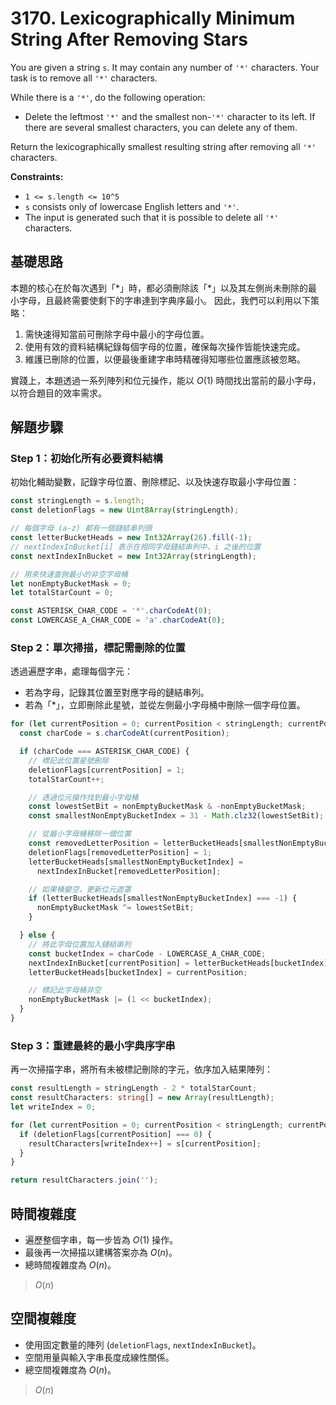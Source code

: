 # 3170. Lexicographically Minimum String After Removing Stars

You are given a string `s`. 
It may contain any number of `'*'` characters. 
Your task is to remove all `'*'` characters.

While there is a `'*'`, do the following operation:

- Delete the leftmost `'*'` and the smallest non-`'*'` character to its left. 
  If there are several smallest characters, you can delete any of them.

Return the lexicographically smallest resulting string after removing all `'*'` characters.

**Constraints:**

- `1 <= s.length <= 10^5`
- `s` consists only of lowercase English letters and `'*'`.
- The input is generated such that it is possible to delete all `'*'` characters.

## 基礎思路

本題的核心在於每次遇到「\*」時，都必須刪除該「\*」以及其左側尚未刪除的最小字母，且最終需要使剩下的字串達到字典序最小。
因此，我們可以利用以下策略：

1. 需快速得知當前可刪除字母中最小的字母位置。
2. 使用有效的資料結構紀錄每個字母的位置，確保每次操作皆能快速完成。
3. 維護已刪除的位置，以便最後重建字串時精確得知哪些位置應該被忽略。

實踐上，本題透過一系列陣列和位元操作，能以 $O(1)$ 時間找出當前的最小字母，以符合題目的效率需求。

## 解題步驟

### Step 1：初始化所有必要資料結構

初始化輔助變數，記錄字母位置、刪除標記、以及快速存取最小字母位置：

```typescript
const stringLength = s.length;
const deletionFlags = new Uint8Array(stringLength);

// 每個字母 (a-z) 都有一個鏈結串列頭
const letterBucketHeads = new Int32Array(26).fill(-1);
// nextIndexInBucket[i] 表示在相同字母鏈結串列中，i 之後的位置
const nextIndexInBucket = new Int32Array(stringLength);

// 用來快速查詢最小的非空字母桶
let nonEmptyBucketMask = 0;
let totalStarCount = 0;

const ASTERISK_CHAR_CODE = '*'.charCodeAt(0);
const LOWERCASE_A_CHAR_CODE = 'a'.charCodeAt(0);
```

### Step 2：單次掃描，標記需刪除的位置

透過遍歷字串，處理每個字元：

- 若為字母，記錄其位置至對應字母的鏈結串列。
- 若為「\*」，立即刪除此星號，並從左側最小字母桶中刪除一個字母位置。

```typescript
for (let currentPosition = 0; currentPosition < stringLength; currentPosition++) {
  const charCode = s.charCodeAt(currentPosition);

  if (charCode === ASTERISK_CHAR_CODE) {
    // 標記此位置星號刪除
    deletionFlags[currentPosition] = 1;
    totalStarCount++;

    // 透過位元操作找到最小字母桶
    const lowestSetBit = nonEmptyBucketMask & -nonEmptyBucketMask;
    const smallestNonEmptyBucketIndex = 31 - Math.clz32(lowestSetBit);

    // 從最小字母桶移除一個位置
    const removedLetterPosition = letterBucketHeads[smallestNonEmptyBucketIndex];
    deletionFlags[removedLetterPosition] = 1;
    letterBucketHeads[smallestNonEmptyBucketIndex] =
      nextIndexInBucket[removedLetterPosition];

    // 如果桶變空，更新位元遮罩
    if (letterBucketHeads[smallestNonEmptyBucketIndex] === -1) {
      nonEmptyBucketMask ^= lowestSetBit;
    }

  } else {
    // 將此字母位置加入鏈結串列
    const bucketIndex = charCode - LOWERCASE_A_CHAR_CODE;
    nextIndexInBucket[currentPosition] = letterBucketHeads[bucketIndex];
    letterBucketHeads[bucketIndex] = currentPosition;

    // 標記此字母桶非空
    nonEmptyBucketMask |= (1 << bucketIndex);
  }
}
```

### Step 3：重建最終的最小字典序字串

再一次掃描字串，將所有未被標記刪除的字元，依序加入結果陣列：

```typescript
const resultLength = stringLength - 2 * totalStarCount;
const resultCharacters: string[] = new Array(resultLength);
let writeIndex = 0;

for (let currentPosition = 0; currentPosition < stringLength; currentPosition++) {
  if (deletionFlags[currentPosition] === 0) {
    resultCharacters[writeIndex++] = s[currentPosition];
  }
}

return resultCharacters.join('');
```

## 時間複雜度

- 遍歷整個字串，每一步皆為 $O(1)$ 操作。
- 最後再一次掃描以建構答案亦為 $O(n)$。
- 總時間複雜度為 $O(n)$。

> $O(n)$

## 空間複雜度

- 使用固定數量的陣列 (`deletionFlags`, `nextIndexInBucket`)。
- 空間用量與輸入字串長度成線性關係。
- 總空間複雜度為 $O(n)$。

> $O(n)$
